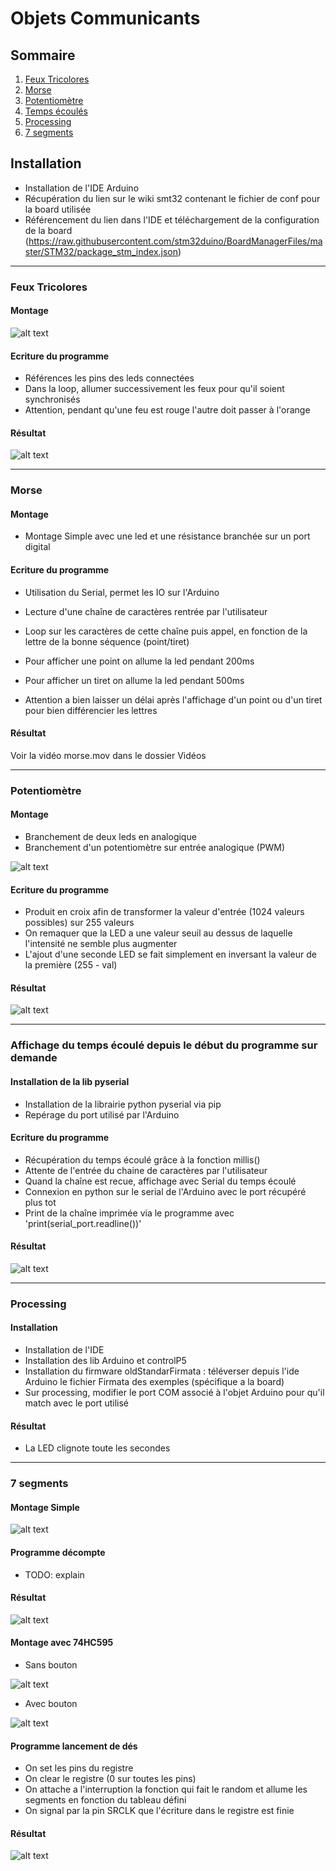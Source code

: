# Objets Communicants

## Sommaire

1. [Feux Tricolores](#feux-tricolores)
2. [Morse](#morse)
3. [Potentiomètre](#potentiomètre)
4. [Temps écoulés](#affichage-du-temps-écoulé-depuis-le-début-du-programme-sur-demande)
5. [Processing](#processing)
6. [7 segments](#7-segments)

## Installation

* Installation de l'IDE Arduino
* Récupération du lien sur le wiki smt32 contenant le fichier de conf pour la board utilisée
* Référencement du lien dans l'IDE et téléchargement de la configuration de la board
 (https://raw.githubusercontent.com/stm32duino/BoardManagerFiles/master/STM32/package_stm_index.json)

--- 

### Feux Tricolores

#### Montage

![alt text](./Images/montage_feux.jpeg "Montage Feux Tricolores")

#### Ecriture du programme

* Références les pins des leds connectées
* Dans la loop, allumer successivement les feux pour qu'il soient synchronisés
* Attention, pendant qu'une feu est rouge l'autre doit passer à l'orange

#### Résultat

![alt text](./Images/gif_feux.gif "2 Feux tricolors qui fonctionnent ensembles")

---

### Morse

#### Montage

* Montage Simple avec une led et une résistance branchée sur un port digital

#### Ecriture du programme

* Utilisation du Serial, permet les IO sur l'Arduino
* Lecture d'une chaîne de caractères rentrée par l'utilisateur
* Loop sur les caractères de cette chaîne puis appel, en fonction de la lettre de la bonne séquence (point/tiret)

* Pour afficher une point on allume la led pendant 200ms
* Pour afficher un tiret on allume la led pendant 500ms
* Attention a bien laisser un délai après l'affichage d'un point ou d'un tiret pour bien différencier les lettres

#### Résultat

Voir la vidéo morse.mov dans le dossier Vidéos

---

### Potentiomètre

#### Montage 

* Branchement de deux leds en analogique
* Branchement d'un potentiomètre sur entrée analogique (PWM)

![alt text](./Images/potentiometre.jpeg "Branchement Potentiomètre") 

#### Ecriture du programme

* Produit en croix afin de transformer la valeur d'entrée (1024 valeurs possibles) sur 255 valeurs
* On remaquer que la LED a une valeur seuil au dessus de laquelle l'intensité ne semble plus augmenter
* L'ajout d'une seconde LED se fait simplement en inversant la valeur de la première (255 - val) 

#### Résultat

![alt text](./Images/gif_potentiometre.gif "Branchement Potentiomètre") 

---

### Affichage du temps écoulé depuis le début du programme sur demande

#### Installation de la lib pyserial

* Installation de la librairie python pyserial via pip
* Repérage du port utilisé par l'Arduino

#### Ecriture du programme 

* Récupération du temps écoulé grâce à la fonction millis()
* Attente de l'entrée du chaine de caractères par l'utilisateur
* Quand la chaîne est recue, affichage avec Serial du temps écoulé
* Connexion en python sur le serial de l'Arduino avec le port récupéré plus tot
* Print de la chaîne imprimée via le programme avec 'print(serial_port.readline())'

#### Résultat

![alt text](./Images/console_python.png "Console python arduino") 

---

### Processing

#### Installation

* Installation de l'IDE
* Installation des lib Arduino et controlP5
* Installation du firmware oldStandarFirmata : téléverser depuis l'ide Arduino le fichier Firmata des exemples (spécifique a la board)
* Sur processing, modifier le port COM associé à l'objet Arduino pour qu'il match avec le port utilisé

#### Résultat 

* La LED clignote toute les secondes

---

### 7 segments

#### Montage Simple

![alt text](./Images/segments_simple.jpeg "8 segments montage simple")

#### Programme décompte  

* TODO: explain

#### Résultat

![alt text](./Images/decompte.gif "7 segments décompte")

#### Montage avec 74HC595

* Sans bouton

![alt text](./Images/segments_registre_sans_bouton.jpeg "7 segments registre sans bouton")

* Avec bouton

![alt text](./Images/segments_registre_bouton.jpeg "7 segement registre bouton")

#### Programme lancement de dés

* On set les pins du registre
* On clear le registre (0 sur toutes les pins)
* On attache a l'interruption la fonction qui fait le random et allume les segments en fonction du tableau défini
* On signal par la pin SRCLK que l'écriture dans le registre est finie

#### Résultat

![alt text](./Images/lancement_des.gif "Lancement d'un dé")